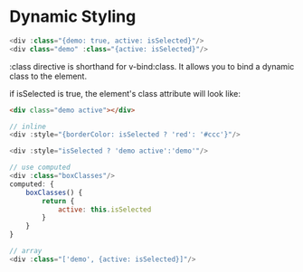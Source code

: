# Dynamic Styling
```js
<div :class="{demo: true, active: isSelected}"/>
<div class="demo" :class="{active: isSelected}"/>
```
:class directive is shorthand for v-bind:class. It allows you to bind a dynamic class to the element.

if isSelected is true, the element's class attribute will look like:
```html
<div class="demo active"></div>
```

```js
// inline
<div :style="{borderColor: isSelected ? 'red': '#ccc'}"/>

<div :style="isSelected ? 'demo active':'demo'"/>

// use computed 
<div :class="boxClasses"/> 
computed: {
    boxClasses() {
        return {
            active: this.isSelected
        }
    }
}

// array
<div :class="['demo', {active: isSelected}]"/>
```
